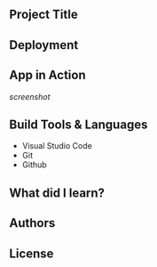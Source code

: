 ## Project Title 

## Deployment

## App in Action
*screenshot*
## Build Tools & Languages
- Visual Studio Code
- Git
- Github

## What did I learn? 

## Authors 

## License 


